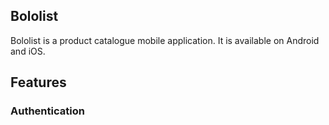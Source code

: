 ## Bololist

Bololist is a product catalogue mobile application. It is available on Android and iOS.

## Features

### Authentication
